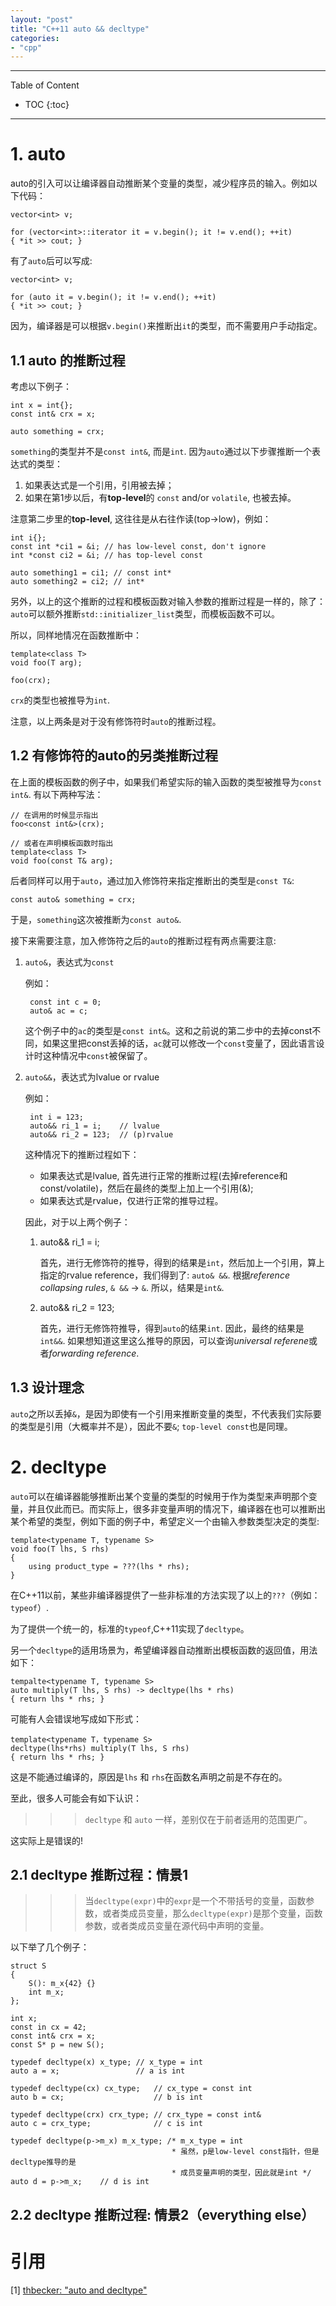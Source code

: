 ```yaml
---
layout: "post"
title: "C++11 auto && decltype"
categories:
- "cpp"
---
```


<!--more-->

***
Table of Content

* TOC
{:toc}
***

# 1. auto

auto的引入可以让编译器自动推断某个变量的类型，减少程序员的输入。例如以下代码：

    vector<int> v;

    for (vector<int>::iterator it = v.begin(); it != v.end(); ++it)
    { *it >> cout; }

有了`auto`后可以写成:

    vector<int> v;

    for (auto it = v.begin(); it != v.end(); ++it)
    { *it >> cout; }

因为，编译器是可以根据`v.begin()`来推断出`it`的类型，而不需要用户手动指定。

## 1.1 auto 的推断过程

考虑以下例子：

    int x = int{};
    const int& crx = x;

    auto something = crx;

`something`的类型并不是`const int&`, 而是`int`. 因为`auto`通过以下步骤推断一个表达式的类型：

1. 如果表达式是一个引用，引用被去掉；
2. 如果在第1步以后，有**top-level**的 `const` and/or `volatile`, 也被去掉。

注意第二步里的**top-level**, 这往往是从右往作读(top->low)，例如：

    int i{};
    const int *ci1 = &i; // has low-level const, don't ignore
    int *const ci2 = &i; // has top-level const

    auto something1 = ci1; // const int*
    auto something2 = ci2; // int*

另外，以上的这个推断的过程和模板函数对输入参数的推断过程是一样的，除了：`auto`可以额外推断`std::initializer_list`类型，而模板函数不可以。

所以，同样地情况在函数推断中：

    template<class T>
    void foo(T arg);

    foo(crx);

`crx`的类型也被推导为`int`. 

注意，以上两条是对于没有修饰符时`auto`的推断过程。

## 1.2 有修饰符的auto的另类推断过程

在上面的模板函数的例子中，如果我们希望实际的输入函数的类型被推导为`const int&`. 有以下两种写法：

    // 在调用的时候显示指出
    foo<const int&>(crx);

    // 或者在声明模板函数时指出
    template<class T>
    void foo(const T& arg);

后者同样可以用于`auto`，通过加入修饰符来指定推断出的类型是`const T&`:

    const auto& something = crx;

于是，`something`这次被推断为`const auto&`.

接下来需要注意，加入修饰符之后的`auto`的推断过程有两点需要注意:

1. `auto&`，表达式为`const`

    例如：

        const int c = 0;
        auto& ac = c;

    这个例子中的`ac`的类型是`const int&`。这和之前说的第二步中的去掉const不同，如果这里把const丢掉的话，`ac`就可以修改一个`const`变量了，因此语言设计时这种情况中`const`被保留了。

2. `auto&&`，表达式为lvalue or rvalue

    例如：

        int i = 123;
        auto&& ri_1 = i;    // lvalue
        auto&& ri_2 = 123;  // (p)rvalue

    这种情况下的推断过程如下：

    * 如果表达式是lvalue, 首先进行正常的推断过程(去掉reference和const/volatile)，然后在最终的类型上加上一个引用(&);
    * 如果表达式是rvalue，仅进行正常的推导过程。
    
    因此，对于以上两个例子：

    1. auto&& ri_1 = i;

        首先，进行无修饰符的推导，得到的结果是`int`，然后加上一个引用，算上指定的rvalue reference，我们得到了: `auto& &&`. 根据*reference collapsing rules*, `& &&` -> `&`. 所以，结果是`int&`.

    2. auto&& ri_2 = 123;

        首先，进行无修饰符推导，得到`auto`的结果`int`. 因此，最终的结果是`int&&`. 如果想知道这里这么推导的原因，可以查询*universal referene*或者*forwarding reference*.

## 1.3 设计理念

`auto`之所以丢掉`&`，是因为即使有一个引用来推断变量的类型，不代表我们实际要的类型是引用（大概率并不是），因此不要`&`; `top-level const`也是同理。

# 2. decltype

`auto`可以在编译器能够推断出某个变量的类型的时候用于作为类型来声明那个变量，并且仅此而已。而实际上，很多非变量声明的情况下，编译器在也可以推断出某个希望的类型，例如下面的例子中，希望定义一个由输入参数类型决定的类型:

    template<typename T, typename S>
    void foo(T lhs, S rhs)
    {
        using product_type = ???(lhs * rhs);
    }

在C++11以前，某些非编译器提供了一些非标准的方法实现了以上的`???`（例如：`typeof`）.

为了提供一个统一的，标准的`typeof`,C++11实现了`decltype`。

另一个`decltype`的适用场景为，希望编译器自动推断出模板函数的返回值，用法如下：

    tempalte<typename T, typename S>
    auto multiply(T lhs, S rhs) -> decltype(lhs * rhs)
    { return lhs * rhs; }

可能有人会错误地写成如下形式：

    template<typename T，typename S>
    decltype(lhs*rhs) multiply(T lhs, S rhs)
    { return lhs * rhs; }

这是不能通过编译的，原因是`lhs` 和 `rhs`在函数名声明之前是不存在的。

至此，很多人可能会有如下认识：

>>> `decltype` 和 `auto` 一样，差别仅在于前者适用的范围更广。

这实际上是错误的!

## 2.1 decltype 推断过程：情景1

>>> 当`decltype(expr)`中的`expr`是一个不带括号的变量，函数参数，或者类成员变量，那么`decltype(expr)`是那个变量，函数参数，或者类成员变量在源代码中声明的变量。

以下举了几个例子：

    struct S
    {
        S(): m_x{42} {}
        int m_x;
    };

    int x;
    const in cx = 42;
    const int& crx = x;
    const S* p = new S();

    typedef decltype(x) x_type; // x_type = int
    auto a = x;                 // a is int

    typedef decltype(cx) cx_type;   // cx_type = const int
    auto b = cx;                    // b is int

    typedef decltype(crx) crx_type; // crx_type = const int&
    auto c = crx_type;              // c is int

    typedef decltype(p->m_x) m_x_type; /* m_x_type = int
                                        * 虽然，p是low-level const指针，但是decltype推导的是
                                        * 成员变量声明的类型，因此就是int */
    auto d = p->m_x;    // d is int

## 2.2 decltype 推断过程: 情景2（everything else）

>>> 
 
# 引用

[1] [thbecker: "auto and decltype"](http://thbecker.net/articles/auto_and_decltype/)

